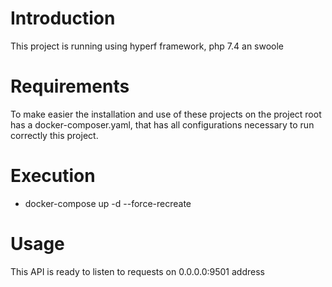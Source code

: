 # Introduction

This project is running using hyperf framework, php 7.4 an swoole

# Requirements

To make easier the installation and use of these projects on the project root has a docker-composer.yaml, that has all configurations necessary to run correctly this project.

# Execution
 - docker-compose up -d --force-recreate

 # Usage
 This API is ready to listen to requests on 0.0.0.0:9501 address